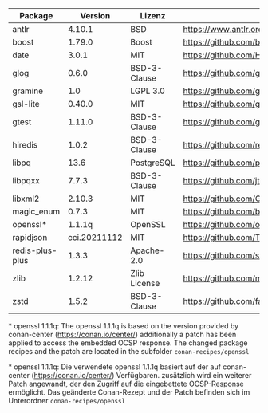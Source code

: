 | Package         | Version      | Lizenz       | Download-Link                                                        |
|-----------------|--------------|--------------|----------------------------------------------------------------------|
| antlr           | 4.10.1       | BSD          | https://www.antlr.org/download.html                                  |
| boost           | 1.79.0       | Boost        | https://github.com/boostorg/boost/tree/boost-1.79.0                  |
| date            | 3.0.1        | MIT          | https://github.com/HowardHinnant/date/tree/v3.0.1                    |
| glog            | 0.6.0        | BSD-3-Clause | https://github.com/google/glog/tree/v0.6.0                           |
| gramine         | 1.0          | LGPL 3.0     | https://github.com/gramineproject/gramine/releases/tag/v1.0          |
| gsl-lite        | 0.40.0       | MIT          | https://github.com/gsl-lite/gsl-lite/tree/v0.40.0                    |
| gtest           | 1.11.0       | BSD-3-Clause | https://github.com/google/googletest/releases/tag/release-1.11.0     |
| hiredis         | 1.0.2        | BSD-3-Clause | https://github.com/redis/hiredis/tree/v1.0.2                         |
| libpq           | 13.6         | PostgreSQL   | https://github.com/postgres/postgres/tree/REL_13_6/src/backend/libpq |
| libpqxx         | 7.7.3        | BSD-3-Clause | https://github.com/jtv/libpqxx/tree/7.7.3                            |
| libxml2         | 2.10.3       | MIT          | https://github.com/GNOME/libxml2/tree/v2.10.3                        |
| magic_enum      | 0.7.3        | MIT          | https://github.com/build2-packaging/magic_enum/releases/tag/v0.7.3   |
| openssl*        | 1.1.1q       | OpenSSL      | https://github.com/openssl/openssl/tree/OpenSSL_1_1_1q               |
| rapidjson       | cci.20211112 | MIT          | https://github.com/Tencent/rapidjson                                 |
| redis-plus-plus | 1.3.3        | Apache-2.0   | https://github.com/sewenew/redis-plus-plus/tree/1.3.3                |
| zlib            | 1.2.12       | Zlib License | https://github.com/madler/zlib/tree/v1.2.12                          |
| zstd            | 1.5.2        | BSD-3-Clause | https://github.com/facebook/zstd/tree/v1.5.2                         |

 \* openssl 1.1.1q: The openssl 1.1.1q is based on the version provided by conan-center (https://conan.io/center/)
   additionally a patch has been applied to access the embedded OCSP response.
   The changed package recipes and the patch are located in the subfolder `conan-recipes/openssl`

 \* openssl 1.1.1q: Die verwendete openssl 1.1.1q basiert auf der auf conan-center (https://conan.io/center/) Verfügbaren.
   zusätzlich wird ein weiterer Patch angewandt, der den Zugriff auf die eingebettete OCSP-Response ermöglicht.
   Das geänderte Conan-Rezept und der Patch befinden sich im Unterordner `conan-recipes/openssl`
